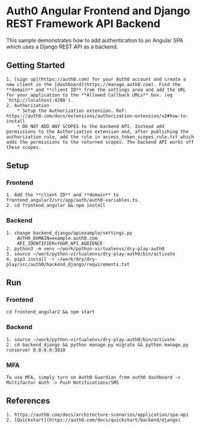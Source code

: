 # Auth0 Angular Frontend and Django REST Framework API Backend

This sample demonstrates how to add authentication to an Angular SPA which uses a Django REST API as a backend.


## Getting Started
    1. [sign up](https://auth0.com) for your Auth0 account and create a new client in the [dashboard](https://manage.auth0.com). Find the **domain** and **client ID** from the settings area and add the URL for your application to the **Allowed Callback URLs** box. (eg `http://localhost:4200`).
    2. Authorization
        * Setup the Authorization extension. Ref: https://auth0.com/docs/extensions/authorization-extension/v2#how-to-install
        * DO NOT ADD ANY SCOPES to the backend API. Instead add permissions to the Authorization extension and, after publishing the authorization rule, add the rule in access_token_scopes_rule.txt which adds the permissions to the returned scopes. The backend API works off these scopes.


## Setup

### Frontend
    1. Add the **client ID** and **domain** to frontend_angular2/src/app/auth/auth0-variables.ts.
    2. cd frontend_angular && npm install

### Backend
    1. change backend_django/apiexample/settings.py
        AUTH0_DOMAIN=example.auth0.com
        API_IDENTIFIER=YOUR_API_AUDIENCE
    2. python3 -m venv ~/work/python-virtualenvs/dry-play-auth0
    3. source ~/work/python-virtualenvs/dry-play-auth0/bin/activate
    4. pip3 install -r ~/work/dry/dry-play/src/auth0/backend_django/requirements.txt

## Run

### Frontend
    cd frontend_angular2 && npm start

### Backend
    1. source ~/work/python-virtualenvs/dry-play-auth0/bin/activate
    2. cd backend_django && python manage.py migrate && python manage.py runserver 0.0.0.0:3010


### MFA
    To use MFA, simply turn on Auth0 Guardian from auth0 dashboard -> Multifactor Auth -> Push Notifications/SMS


## References

    1. https://auth0.com/docs/architecture-scenarios/application/spa-api
    2. [Quickstart](https://auth0.com/docs/quickstart/backend/django)
